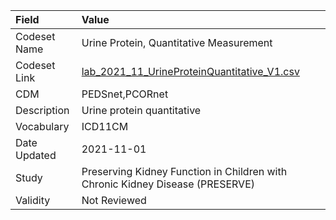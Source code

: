 |Field        |Value                                                                         |
|:------------|:-----------------------------------------------------------------------------|
|Codeset Name |Urine Protein, Quantitative Measurement                                       |
|Codeset Link |[lab_2021_11_UrineProteinQuantitative_V1.csv](https://github.com/PEDSnet/Variable-Dictionary/blob/main/lab_meas/lab_2021_11_UrineProteinQuantitative_V1.csv)|
|CDM          |PEDSnet,PCORnet                                                               |
|Description  |Urine protein quantitative                                                    |
|Vocabulary   |ICD11CM                                                                       |
|Date Updated |2021-11-01                                                                    |
|Study        |Preserving Kidney Function in Children with Chronic Kidney Disease (PRESERVE) |
|Validity     |Not Reviewed                                                                  |
